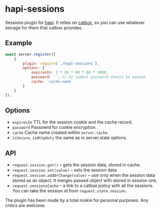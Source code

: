 # hapi-sessions
Sessions plugin for [hapi](https://github.com/hapijs/hapi). It relies on [catbox](https://github.com/hapijs/catbox), so you can use whatever storage for them that catbox provides.
## Example
```javascript
await server.register([
    {
        plugin: require(`./hapi-sessions`),
        options: {
            expiresIn: 3 * 24 * 60 * 60 * 1000,
            password: ``, // 32 symbol password should be passed
            cache: `cache-name`
        }
    }
]);
```
## Options
- `expiresIn` TTL for the session cookie and the cache record.
- `password` Passowrd for cookie encryption.
- `cache` Cache name created within `server.cache`.
- `isSecure`, `isHttpOnly` the same as in server.state options.
## API
- `request.session.get()` – gets the session data, stored in cache.
- `request.session.set(value)` – sets the session data.
- `request.session.addOrChange(value)` – use only when the session data stored as an object. It merges passed object with stored in session one.
- `request.sessionsCache` – a link to a catbox policy with all the sessions. You can take the session id from `request.state.session`.

The plugin has been made by a total rookie for personal purposes. Any critics are welcome.
